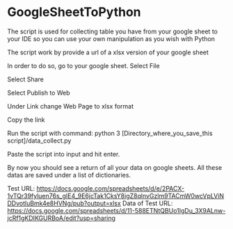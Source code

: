 # GoogleSheetToPython
The script is used for collecting table you have from your google sheet to your IDE so you can use your own manipulation as you wish with Python


The script work by provide a url of a xlsx version of your google sheet


In order to do so, go to your google sheet. Select File


Select Share


Select Publish to Web


Under Link change Web Page to xlsx format


Copy the link


Run the script with command: python 3 [Directory_where_you_save_this script]/data_collect.py


Paste the script into input and hit enter. 


By now you should see a return of all your data on google sheets. All these datas are saved under a list of dictionaries.


Test URL: https://docs.google.com/spreadsheets/d/e/2PACX-1vTQr39fyluen76s_gIE4_9E6jcTak1CksY8igZ8qlnvGzlm9TACmW0wcVpLViNDDvotluBmk4e8HVNg/pub?output=xlsx
Data of Test URL: https://docs.google.com/spreadsheets/d/11-588ETNtQBUo1IgDu_3X9ALnw-jcRf1gKDIKGURBoA/edit?usp=sharing
